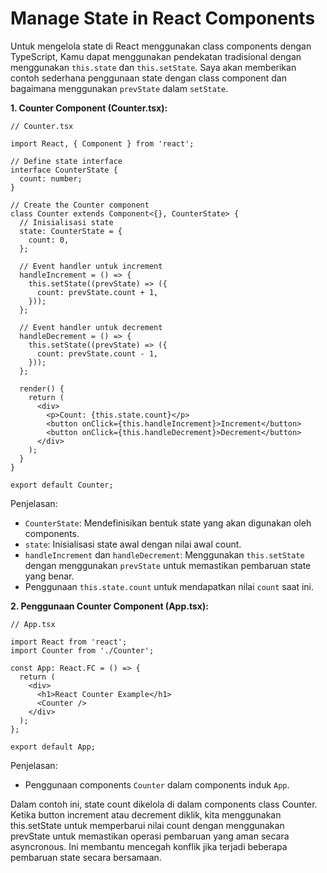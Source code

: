 # Manage State in React Components

Untuk mengelola state di React menggunakan class components dengan TypeScript, Kamu dapat menggunakan pendekatan tradisional dengan menggunakan `this.state` dan `this.setState`. Saya akan memberikan contoh sederhana penggunaan state dengan class component dan bagaimana menggunakan `prevState` dalam `setState`.

**1. Counter Component (Counter.tsx):**

    // Counter.tsx

    import React, { Component } from 'react';

    // Define state interface
    interface CounterState {
      count: number;
    }

    // Create the Counter component
    class Counter extends Component<{}, CounterState> {
      // Inisialisasi state
      state: CounterState = {
        count: 0,
      };

      // Event handler untuk increment
      handleIncrement = () => {
        this.setState((prevState) => ({
          count: prevState.count + 1,
        }));
      };

      // Event handler untuk decrement
      handleDecrement = () => {
        this.setState((prevState) => ({
          count: prevState.count - 1,
        }));
      };

      render() {
        return (
          <div>
            <p>Count: {this.state.count}</p>
            <button onClick={this.handleIncrement}>Increment</button>
            <button onClick={this.handleDecrement}>Decrement</button>
          </div>
        );
      }
    }

    export default Counter;

Penjelasan:

- `CounterState`: Mendefinisikan bentuk state yang akan digunakan oleh components.
- `state`: Inisialisasi state awal dengan nilai awal count.
- `handleIncrement` dan `handleDecrement`: Menggunakan `this.setState` dengan menggunakan `prevState` untuk memastikan pembaruan state yang benar.
- Penggunaan `this.state.count` untuk mendapatkan nilai `count` saat ini.

**2. Penggunaan Counter Component (App.tsx):**

    // App.tsx

    import React from 'react';
    import Counter from './Counter';

    const App: React.FC = () => {
      return (
        <div>
          <h1>React Counter Example</h1>
          <Counter />
        </div>
      );
    };

    export default App;

Penjelasan:

- Penggunaan components `Counter` dalam components induk `App`.

Dalam contoh ini, state count dikelola di dalam components class Counter. Ketika button increment atau decrement diklik, kita menggunakan this.setState untuk memperbarui nilai count dengan menggunakan prevState untuk memastikan operasi pembaruan yang aman secara asyncronous. Ini membantu mencegah konflik jika terjadi beberapa pembaruan state secara bersamaan.
